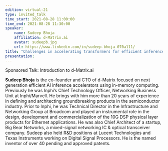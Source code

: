 ```yaml
---
edition: virtual-21
type: invited_talk
time_start: 2021-08-28 11:00:00
time_end: 2021-08-28 11:30:00
speaker:
    name: Sudeep Bhoja 
    affiliation: d-Matrix.ai
    avatar: sudeepb.jpg 
    url: https://www.linkedin.com/in/sudeep-bhoja-070a111/
title: "Challenges in accelerating transformers for efficient inference of giant NLP models at scale"
presentation: 
---
```

Sponsored Talk: Introduction to d-Matrix.ai

**Sudeep Bhoja** is the co-founder and CTO of d-Matrix focused on next generation efficient AI inference accelerators using in-memory computing. Previously he was Inphi’s Chief Technology Officer, Networking Business Unit at Inphi/Marvell. He brings with him more than 20 years of experience in defining and architecting groundbreaking products in the semiconductor industry. Prior to Inphi, he was Technical Director in the Infrastructure and Networking Group at Broadcom and played an instrumental role in the design, development and commercialization of the 10G DSP physical layer products for Ethernet applications. He was also Chief Architect of a startup, Big Bear Networks, a mixed-signal networking IC & optical transceiver company. Sudeep also held R&D positions at Lucent Technologies and Texas Instruments working on Digital Signal Processors. He is the named inventor of over 40 pending and approved patents.
